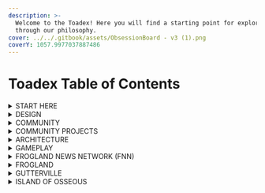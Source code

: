 ```yaml
---
description: >-
  Welcome to the Toadex! Here you will find a starting point for exploration
  through our philosophy.
cover: ../../.gitbook/assets/ObsessionBoard - v3 (1).png
coverY: 1057.9977037887486
---
```


# Toadex Table of Contents

<details>

<summary>START HERE</summary>

This subheading has everything you need to learn things at a glance about NewPangea and Frogland.

### [.](./ "mention")

Everything you need to know to get started.&#x20;

### [official-links.md](../official-links.md "mention")

All official links including website, discord, socials, merch, secondary sales, and more.

### [faq.md](../faq.md "mention")

Frequently asked questions - a good place to start.

### [the-frog-team.md](../the-frog-team.md "mention")

The founders, their bios and socials, and full time staff members or partners.

### [toadmap.md](../toadmap.md "mention")

Our roadmap of past notorious deeds and our future notorious plans.

### [froggy-events.md](../froggy-events.md "mention")

IRL events or hoppenings that have ties to specific days - not necessarily roadmap.

### [frogs-in-the-news.md](../frogs-in-the-news.md "mention")

Video or audio content with the Frog Team or from the community about Frogland.

</details>

<details>

<summary>DESIGN</summary>

**This encompasses and explains our broadest philosophies of both NewPangea and Frogland, as well as how we are implementing them using new technology and a new way of creating.**

### [frogland-manifesto.md](../../design/frogland-manifesto.md "mention")

What we are here to do and how we will do it.

### [principles-of-newpangea](../../design/principles-of-newpangea/ "mention")

The blueprints of the metaverse.

[the-pillars-of-the-metaverse.md](../../design/principles-of-newpangea/the-pillars-of-the-metaverse.md "mention")\
Community and Socially Driven; Tokenomics; and Adventure in a Quirky World.

[geography-and-layout.md](../../design/principles-of-newpangea/geography-and-layout.md "mention")\
Maps, locations, districts, and biomes of Frogland.

### [themes-of-frogland](../../design/themes-of-frogland/ "mention")

How the Notorious Frogs are utilizing the three pillars of the metaverse.

[aesthetics.md](../../design/themes-of-frogland/aesthetics.md "mention")\
"Frog Noire." It's a thing.

[economy.md](../../design/themes-of-frogland/economy.md "mention")\
Frogdollars and F\*ck Bucks, bribery and resource pledges, resources and tokens.

[entertainment.md](../../design/themes-of-frogland/entertainment.md "mention")\
The opportunity to create and be involved in any capacity and see that reflected.

</details>

<details>

<summary>COMMUNITY</summary>

There is something for everyone in NewPangea - whether you are a creator or builder, a thinker or a player, anyone and everyone is welcome to play, explore, and contribute.

### [a-new-froghodlrs-guide.md](../../community/a-new-froghodlrs-guide.md "mention")

So you bought a frog - now what? This guide will get you pointed in the right direction.

### [how-to-claim-land-mint-land-or-check-claim-status.md](../../community/how-to-claim-land-mint-land-or-check-claim-status.md "mention")

Everything you need to know for how to claim or mint your land, as well as how to check and see if a frog for sale on the secondary has already been claimed or not!

### [discord](../../community/discord/ "mention")

Our discord is complex and elaborate - but everything for a reason.

[opt-in-roles-and-channels.md](../../community/discord/opt-in-roles-and-channels.md "mention")\
This directory will help you learn what role reveals what channel, and what goes where.

[more-role-info.md](../../community/discord/more-role-info.md "mention")\
Some of the roles are based on status or contribution, whereas others are for gameplay.

[bot-commands](../../community/discord/bot-commands/ "mention")\
AI will have a strong presence in our world in NPCs and in gameplay - this is the start.

### [frpg](../../community/frpg/ "mention")

The **F**rog **R**ole **P**laying **G**ame is a text based story development tool within our discord.

[frpg-faq.md](../../community/frpg/frpg-faq.md "mention")\
All of the frequently asked questions and 'how to's for this DnD style game.

### [for-artists.md](../../community/for-artists.md "mention")

What can we offer Artists? What can you contribute?

### [for-designers-engineers.md](../../community/for-designers-engineers.md "mention")

What can we offer designers, developers, or engineers? What can you contribute?

### [for-gamers.md](../../community/for-gamers.md "mention")

What can we offer gamers? What can you contribute?

### [for-musicians.md](../../community/for-musicians.md "mention")

What can we offer musicians? What can you contribute?

### [for-socialites.md](../../community/for-socialites.md "mention")

What about socialites? What does the metaverse do for you?

</details>

<details>

<summary>COMMUNITY PROJECTS</summary>

With the help of the Frog Team, several community members or Syndicates have already begun the process of bringing their dreams into reality, launching their projects and platforms with unique integrations into the NewPangea metaverse.

### [ideas-to-reality.md](../../community-projects/ideas-to-reality.md "mention")

How we implement community feedback, suggestions, and ideas and turn co-creation into more than just a buzz word and into reality.

### [frogland-mixtape.md](../../community-projects/frogland-mixtape.md "mention")

Contribute to a mix tape of original content from musicians within our community.

### [sapo-studios.md](../../community-projects/sapo-studios.md "mention")

Collaborate with our music studio and mint your own stems on our platform for sale.

### [seed-trees](../../community-projects/seed-trees/ "mention")

Engage to grow future ancient forests and repay some of our collective carbon debt.

</details>

<details>

<summary>ARCHITECTURE</summary>

The mechanisms and coding behind the curtain: blockchain, NFTs, tokenomics, and more.

### [non-fungible-tokens](../../architecture/non-fungible-tokens/ "mention")

The currently released or soon-to-be released NFTs in our world.

[the-notorious-frogs](../../architecture/non-fungible-tokens/the-notorious-frogs/ "mention")\
The OGs, the main characters, the ones that started it all.

[land-deeds.md](../../gameplay/land/land-deeds.md "mention")\
The NFT that allows for the claiming and selling/trading ownership of a land plot.

[lilypads.md](../../architecture/non-fungible-tokens/lilypads.md "mention")\
The land itself - your **P**ersonal **A**ccess **D**omain.

[permits.md](../../architecture/non-fungible-tokens/permits.md "mention")\
The NFT that allows the Frogs to build token harvesting improvements on their land.

### [contracts.md](../../architecture/contracts.md "mention")

Links to all of our contracts once published.

### [blockchain.md](../../architecture/blockchain.md "mention")

Where all of our open sourced code will be located.

### [metaverse-iterations.md](../../architecture/metaverse-iterations.md "mention")

The platforms where different parts of the metaverse are as we move to full 3D world.

</details>

<details>

<summary>GAMEPLAY</summary>

This is where all of the pieces and parts currently bridging the gap between discord beta testing and real NewPangea playability reside.

### [character-development](../../gameplay/character-development/ "mention")

How you can start to develop your own frog's lore and IP.

[notorious-frog-bios.md](../../gameplay/character-development/notorious-frog-bios.md "mention")\
Some of the finished bios for individual frogs involved in the community.

### [land](../../gameplay/land/ "mention")

Different aspects of the land, property mechanics, and gameplay related to land.

[ecological-zones-in-frogland.md](../../gameplay/land/ecological-zones-in-frogland.md "mention")\
The seven different biomes in Frogland and how they can be used in gameplay.

[seasons-and-events-of-change.md](../../gameplay/land/seasons-and-events-of-change.md "mention")\
Seasons, cycles of the moon, and how other cataclysmic events may impact gameplay.

[land-mechanics.md](../../gameplay/land/land-mechanics.md "mention")\
All released details on how the land mechanics will work in the metaverse.

[permitting-and-building-improvements.md](../../gameplay/land/permitting-and-building-improvements.md "mention")\
How Permits will come into play for increased token harvesting of land resources.

#### [the-planning-commission.md](../../gameplay/land/the-planning-commission.md "mention")

The verifiably corrupt unelected bureaucracy and how it moves a Deed to a new lilyPAD.

[what-is-the-planning-commission.md](../../gameplay/land/the-planning-commission/what-is-the-planning-commission.md "mention")\
Description of the Planning Commission.

[what-does-the-planning-commission-do-in-game.md](../../gameplay/land/the-planning-commission/what-does-the-planning-commission-do-in-game.md "mention")\
The gameplay mechanics of the Planning Commission.

[what-does-it-do-for-the-economy.md](../../gameplay/land/the-planning-commission/what-does-it-do-for-the-economy.md "mention")\
The ramifications and benefits of the Planning Commission on the economy.

[page-3.md](../../gameplay/land/page-3.md "mention")\
How individual bribes increase the speed of approval with the Planning Commission.

[syndicate-bribes-for-the-planning-commission.md](../../gameplay/land/the-planning-commission/syndicate-bribes-for-the-planning-commission.md "mention")\
How bribes via a Syndicate will work with the Planning Commission.

### [economy.md](../../gameplay/economy.md "mention")

All croakenomic and tokenomic details for the Frogland internal economy.

#### [collectives](../../gameplay/collectives/ "mention")

Some of the different community organized groups and how they work in game.

[gangs.md](../../gameplay/collectives/gangs.md "mention")\
Self organized social groups within the discord and the community.

[syndicates.md](../../gameplay/collectives/syndicates.md "mention")\
Gangs that took the next step to formalize their intentions and impact on the metaverse.

### [alchemy-and-magic.md](../../gameplay/alchemy-and-magic.md "mention")

More details on the way that the aethereal realm will impact the metaverse.

### [items.md](../../gameplay/items.md "mention")

Different formalized items within the game world.

### [wearables.md](../../gameplay/wearables.md "mention")

Wearables and clothes in the gameworld, like what the frogs are wearing.

### [mini-games.md](../../gameplay/mini-games.md "mention")

Mini-games and how (and if) they impact the larger gameplay.

</details>

<details>

<summary>FROGLAND NEWS NETWORK (FNN)</summary>

Official Frogland news sources and documentation.

#### [the-daily-splat.md](../../frogland-news-network-fnn/the-daily-splat.md "mention")

The official news source (in sensationalist tabloid style) of Frogland, fully written and produced by community members about IRL and in-game hoppenings in PNG form.

#### [the-morning-reflections](../../frogland-news-network-fnn/the-morning-reflections/ "mention")

A now defunct broadsheet news source in Frogland, all articles archived here in PNGs.

#### [khop-radio](../../frogland-news-network-fnn/khop-radio/ "mention")

All audio from the Frog Team or from the community.

[frog-team-recordings.md](../../frogland-news-network-fnn/khop-radio/frog-team-recordings.md "mention")\
Town Halls, Special Reports, and Twitter Spaces recorded and published.

[frpg-serial-drama.md](../../frogland-news-network-fnn/khop-radio/frpg-serial-drama.md "mention")\
Audio recordings from each FRPG session, dramatized and reproduced.

[scratch-track-saturdays.md](../../frogland-news-network-fnn/khop-radio/scratch-track-saturdays.md "mention")\
Sapo Studios community jam sesh where they interview artists and collaborate live.

[all-chill-no-shill.md](../../frogland-news-network-fnn/khop-radio/all-chill-no-shill.md "mention")\
Founded, produced, and hosted by Hazer/Spot, this podcast digs into founders in web3.

#### [frogland-glossary](../../multiverse/frogland-glossary/ "mention")

The official catalog of all jargon, slang, and terminology appropriate for 'Frog Noire'.

[froxford-froglish-dictionary.md](../../multiverse/frogland-glossary/froxford-froglish-dictionary.md "mention")\
This community generated collection of froglish terminology.

[hard-boiled-slang.md](../../multiverse/frogland-glossary/hard-boiled-slang.md "mention")\
Common phrases and jargon for noire style film and writing.

</details>

<details>

<summary>FROGLAND</summary>

All things frog! From concept art to community creations, files and games, all things having to do with the Notorious Frogs, their home district, and where they go from here are located in this section.

### [lore](../../frogland/lore/ "mention")

The Notorious Frogs' origin story, story arcs, and more!

[the-notorious-frogs-origin-story.md](../../frogland/lore/canon/the-notorious-frogs-origin-story.md "mention")\
The one and only.

[the-land-synthesis-device-and-our-forgotten-past.md](../../frogland/lore/canon/the-land-synthesis-device-and-our-forgotten-past.md "mention")\
Excerpts from several ancient books telling the many truths and half-truths of Frogland.&#x20;

#### [large-story-arcs](../../frogland/lore/large-story-arcs/ "mention")

Story arcs that will have metaverse-wide impact.

[jimmy-the-knees-murder.md](../../frogland/lore/large-story-arcs/jimmy-the-knees-murder.md "mention")\
Our first FRPG and murder mystery - who could have killed a Notorious Frog, and _how_?

[the-slimy-salamanders-stole-the-frogland-map.md](../../frogland/lore/large-story-arcs/the-slimy-salamanders-stole-the-frogland-map.md "mention")\
The Slimy Salamanders had no idea who they were messing with...

#### [concept-art](../../frogland/lore/concept-art/ "mention")

Released concept art from the Frog Team and DRI, our game dev studio.

[from-the-frog-team](../../frogland/lore/concept-art/from-the-frog-team/ "mention")\
Early environments, locations, ideas, and more.

[from-dri](../../frogland/lore/concept-art/from-dri/ "mention")\
Characters, wider world art, lilyPAD concepts, and more.

#### [fbi-flyles](../../frogland/lore/fbi-flyles/ "mention")

The public source of Frogland Bureau of Instigations files, leaks, and sources we swore we would never disclose.

[wanted-posters](../../frogland/lore/fbi-flyles/wanted-posters/ "mention")\
Done something especially notorious? Chances are your wanted poster lives here.

[rap-sheets](../../frogland/lore/fbi-flyles/rap-sheets/ "mention")\
Past notorious deeds and future notorious plans are chronicled in these Rap Sheets - also the way our froghodlrs earned their way onto our original pre-sale list.

#### [legends.md](../../frogland/lore/legends.md "mention")

Frogland lore that goes back so far, no one knows exactly how it came to be.

### [organizations](../../frogland/organizations/ "mention")

All organizations in game, from community generated to in game NPC devices.

[the-fuzz.md](../../frogland/organizations/the-fuzz.md "mention")\
Between the useless toads at the FLPD and the Frogland Bureau of Instigations, the fuzz might be named as such for their lack of movement when attempting to catch criminals.

[gangs-guilds-and-groups.md](../../frogland/organizations/gangs-guilds-and-groups.md "mention")\
Self-organized groups within the community, including their own lore and flavor.

[syndicates.md](../../frogland/organizations/syndicates.md "mention")\
The next step up from gangs - traditionally known as guilds in other MMORPGs.

[organized-crime](../../frogland/organizations/organized-crime/ "mention")\
The Planning Commissions and other verifiably corrupt gameplay mechanics.

### [neighborhoods](../../frogland/neighborhoods/ "mention")

Different areas or zones within Frogland driven by their use and aesthetic.

[main-street.md](../../frogland/neighborhoods/main-street.md "mention")\
The main drag through town, hosting a variety of high end businesses and social areas.

[green-light-district.md](../../frogland/neighborhoods/green-light-district.md "mention")\
The shady side of town where all notorious and underhanded dealings occur.

[borderlands.md](../../frogland/neighborhoods/borderlands.md "mention")\
The 'in-between' areas between Frogland and other districts.

[frog-worts.md](../../frogland/neighborhoods/frog-worts.md "mention")\
The magical neighborhood where all arcane endeavors have their storefronts.

### [characters](../../frogland/characters/ "mention")

There are many characters in Frogland - some even legends in and of themselves.

[suave-mudderfroggers.md](../../frogland/characters/suave-mudderfroggers.md "mention")\
Maverick cops with a troubled past and nothing left to lose are essential in frog noire.

[femme-fatales.md](../../frogland/characters/femme-fatales.md "mention")\
Just when you think you've found the one...she pulls a gun.

### [quests](../../frogland/quests/ "mention")

The quests, clues, and storyline for the larger story arcs present in Frogland.

[murder-at-the-dragonfly.md](../../frogland/quests/murder-at-the-dragonfly.md "mention")\
The murder of Jimmy 'The Knee' Grenouille and how he started the first FRPG, kicking off multiple individual and group storylines and projects as he did.

[frogland-map-quest.md](../../frogland/quests/frogland-map-quest.md "mention")\
The Slimy Salamanders of the north stole the Frogland map and ripped it to shreds! Will the community be able to locate all the pieces and put them back together again?

</details>

<details>

<summary>GUTTERVILLE</summary>

Where NewPangea's pillars will be fleshed out by and for the Gutter Gang community to make Gutterville a home like no other for the cats, rats, dogs, and pigeons.

#### [lore.md](../../gutterville/lore.md "mention")

Gutter Cat Gang lore and how it weaves in with the Notorious Frog lore in Frogland.

</details>

<details>

<summary>ISLAND OF OSSEOUS</summary>

The home district to the Wicked Craniums.

#### [lore.md](../../island-of-osseous/lore.md "mention")

The Wicked Cranium lore and how it weaves in with the Notorious Frogs in Frogland.

</details>

